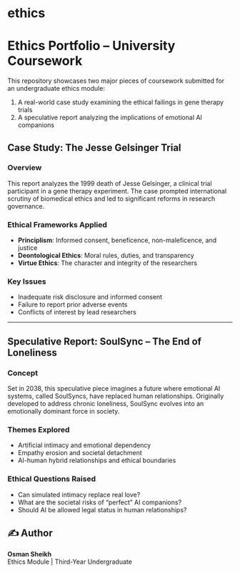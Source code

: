 # ethics
# Ethics Portfolio – University Coursework

This repository showcases two major pieces of coursework submitted for an undergraduate ethics module:  
1. A real-world case study examining the ethical failings in gene therapy trials  
2. A speculative report analyzing the implications of emotional AI companions  

## Case Study: The Jesse Gelsinger Trial

### Overview
This report analyzes the 1999 death of Jesse Gelsinger, a clinical trial participant in a gene therapy experiment. The case prompted international scrutiny of biomedical ethics and led to significant reforms in research governance.

### Ethical Frameworks Applied
- **Principlism**: Informed consent, beneficence, non-maleficence, and justice
- **Deontological Ethics**: Moral rules, duties, and transparency
- **Virtue Ethics**: The character and integrity of the researchers

### Key Issues
- Inadequate risk disclosure and informed consent
- Failure to report prior adverse events
- Conflicts of interest by lead researchers

---

## Speculative Report: SoulSync – The End of Loneliness

### Concept
Set in 2038, this speculative piece imagines a future where emotional AI systems, called SoulSyncs, have replaced human relationships. Originally developed to address chronic loneliness, SoulSync evolves into an emotionally dominant force in society.

### Themes Explored
- Artificial intimacy and emotional dependency
- Empathy erosion and societal detachment
- AI-human hybrid relationships and ethical boundaries

### Ethical Questions Raised
- Can simulated intimacy replace real love?
- What are the societal risks of “perfect” AI companions?
- Should AI be allowed legal status in human relationships?


## ✍️ Author

**Osman Sheikh**  
Ethics Module | Third-Year Undergraduate  

